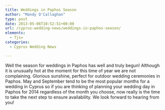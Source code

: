 ```yaml
---
title: Weddings in Paphos Season
author: "Mandy O'Callaghan"
type: post
date: 2013-05-06T10:52:51+00:00
url: /cyprus-wedding-news/weddings-in-paphos-season/
elements:
  - Tjs=
categories:
  - Cyprus Wedding News

---
```

Well the season for weddings in Paphos has well and truly begun! Although it is unusually hot at the moment for this time of year we are not complaining. Glorious sunshine, perfect for outdoor wedding ceremonies in Paphos. May and September tend to be the most popular months for a wedding in Cyprus so if you are thinking of planning your wedding day in Paphos for 2014 regardless of the month you choose, now really is the time to take the next step to ensure availability. We look forward to hearing from you!